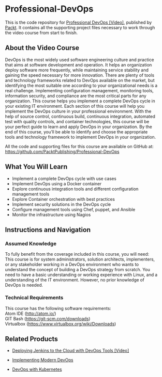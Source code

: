 # Professional-DevOps 
This is the code repository for [Professional DevOps [Video]](https://www.packtpub.com/virtualization-and-cloud/professional-devops-video), published by [Packt](https://www.packtpub.com/?utm_source=github). It contains all the supporting project files necessary to work through the video course from start to finish.
## About the Video Course
DevOps is the most widely used software engineering culture and practice that aims at software development and operation. It helps an organization deploy software more frequently, while maintaining service stability and gaining the speed necessary for more innovation.
There are plenty of tools and technology frameworks related to DevOps available on the market, but identifying the most suitable one according to your organizational needs is a real challenge. Implementing configuration management, monitoring tools, information security, and compliance are the most critical parts for any organization.
This course helps you implement a complete DevOps cycle in your existing IT environment. Each section of this course will help you implement the DevOps culture in your professional environment. With the help of source control, continuous build, continuous integration, automated test with quality controls, and container technologies, this course will be your perfect guide to learn and apply DevOps in your organization.
By the end of this course, you’ll be able to identify and choose the appropriate tools and technology framework to implement DevOps in your organization.

All the code and supporting files for this course are available on GitHub at: https://github.com/PacktPublishing/Professional-DevOps

<H2>What You Will Learn</H2>
<DIV class=book-info-will-learn-text>
<UL>
<LI> Implement a complete DevOps cycle with use cases
<LI> Implement DevOps using a Docker container
<LI> Explore continuous integration tools and different configuration management tools
<LI> Explore Container orchestration with best practices 
<LI> Implement security solutions in the DevOps cycle
<LI> Configure management tools using Chef, puppet, and Ansible
<LI> Monitor the infrastructure using Nagios</LI></UL></DIV>

## Instructions and Navigation
### Assumed Knowledge
To fully benefit from the coverage included in this course, you will need:<br/>
This course is for system administrators, solution architects, implementers, or any stakeholder working in a DevOps environment who wants to understand the concept of building a DevOps strategy from scratch. You need to have a basic understanding or working experience with Linux, and a understanding of the IT environment. However, no prior knowledge of DevOps is needed.
### Technical Requirements
This course has the following software requirements:<br/>
Atom IDE (http://atom.io/)<br/>
GIT Bash (https://git-scm.com/downloads)<br/>
Virtualbox (https://www.virtualbox.org/wiki/Downloads)<br/>




## Related Products
* [Deploying Jenkins to the Cloud with DevOps Tools [Video]](https://www.packtpub.com/networking-and-servers/deploying-jenkins-cloud-devops-tools-video)

* [Implementing Modern DevOps](https://www.packtpub.com/networking-and-servers/implementing-modern-devops)

* [DevOps with Kubernetes](https://www.packtpub.com/virtualization-and-cloud/devops-kubernetes)
